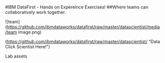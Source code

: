 #IBM DataFirst - Hands on Expereince Exercises!
##Where teams can collaboratively work together.


![team](https://github.com/ibmdataworks/datafirst/raw/master/datascientist/media/team image.png)

(https://github.com/ibmdataworks/datafirst/raw/master/datascientist/ "Data Click Scientist Here!")

Lab assets
